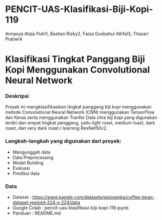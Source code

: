 # PENCIT-UAS-Klasifikasi-Biji-Kopi-119

Annasya Atqia Putri1, Bastian Rizky2, Faiza Gusbahul Athfal3, Titasari Pratiwi4

# Klasifikasi Tingkat Panggang Biji Kopi Menggunakan Convolutional Neural Network

### Deskripsi
Proyek ini mengklasifikasikan tingkat panggang biji kopi menggunakan metode Convolutional Neural Network (CNN) menggunakan TensorFlow dan Keras serta menggunakan Tranfer Data citra biji kopi yang digunakan terdiri dari empat tingkat panggang, yaitu light roast, medium roast, dark roast, dan very dark roast.r learning ResNet50v2.

### Langkah-langkah yang digunakan dari proyek:
* Mengunggah data
* Data Preprocessing
* Model Building
* Evaluasi
* Prediksi data

### Data
* Dataset : https://www.kaggle.com/datasets/gpiosenka/coffee-bean-dataset-resized-224-x-224/data
* Google Colab : pencit-uas-klasifikasi-biji-kopi-119.ipynb
* Panduan : README.md

